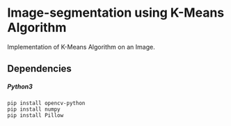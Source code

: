 # Image-segmentation using K-Means Algorithm
Implementation of K-Means Algorithm on an Image.

## Dependencies
##### Python3
```
pip install opencv-python
pip install numpy
pip install Pillow
```
